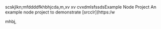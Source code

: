 scskjlkn;mfddddfkhbhjcda,m,xv xv cvxdmlsfssdsExample Node Project
An example node project to demonstrate [srcclr](https:/w

mhbj,
